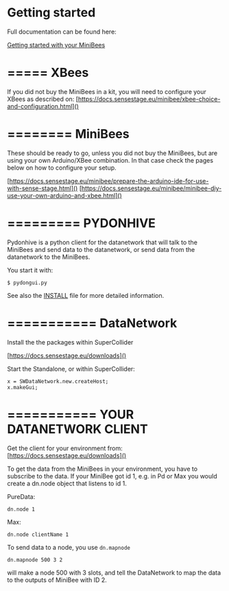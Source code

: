 # Getting started


Full documentation can be found here:

[Getting started with your MiniBees](https://docs.sensestage.eu/minibee/getting-started-with-sense-stage.html)



=====
XBees
=====

If you did not buy the MiniBees in a kit, you will need to configure your XBees as described on:
[https://docs.sensestage.eu/minibee/xbee-choice-and-configuration.html]()

========
MiniBees
========

These should be ready to go, unless you did not buy the MiniBees, but are using your own Arduino/XBee combination. In that case check the pages below on how to configure your setup.

[https://docs.sensestage.eu/minibee/prepare-the-arduino-ide-for-use-with-sense-stage.html]()
[https://docs.sensestage.eu/minibee/minibee-diy-use-your-own-arduino-and-xbee.html]()


=========
PYDONHIVE
=========
Pydonhive is a python client for the datanetwork that will talk to the MiniBees and send data to the datanetwork, or send data from the datanetwork to the MiniBees.

You start it with:

    $ pydongui.py

See also the [INSTALL](INSTALL.md) file for more detailed information.

===========
DataNetwork
===========
Install the the packages within SuperCollider

[https://docs.sensestage.eu/downloads]()

Start the Standalone, or within SuperCollider:

    x = SWDataNetwork.new.createHost;
    x.makeGui;

===========
YOUR DATANETWORK CLIENT
===========

Get the client for your environment from: [https://docs.sensestage.eu/downloads]()

To get the data from the MiniBees in your environment, you have to subscribe to the data.
If your MiniBee got id 1, e.g. in Pd or Max you would create a dn.node object that listens to id 1.

PureData:

    dn.node 1

Max:

    dn.node clientName 1


To send data to a node, you use `dn.mapnode`

    dn.mapnode 500 3 2
    
will make a node 500 with 3 slots, and tell the DataNetwork to map the data to the outputs of MiniBee with ID 2.
